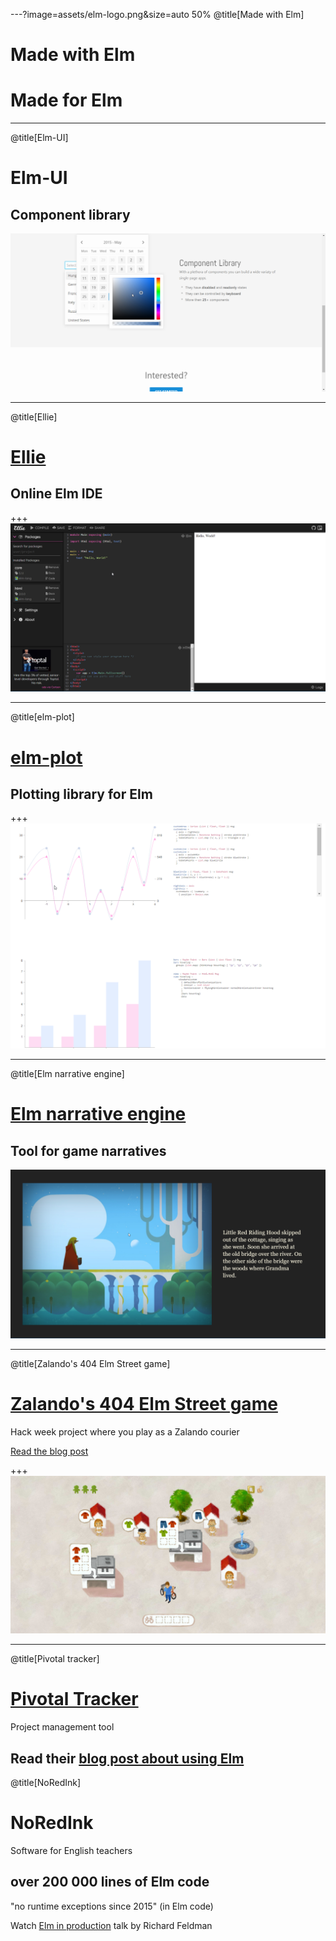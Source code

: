 
---?image=assets/elm-logo.png&size=auto 50%
@title[Made with Elm]
# Made with Elm
#  
#  
# Made for Elm

---
@title[Elm-UI]
# Elm-UI
## Component library

![Screenshot](assets/elm-ui.png)

---

@title[Ellie]

# [Ellie](https://ellie-app.com/new)
## Online Elm IDE
+++
![Screenshot](assets/ellie.png)

---
@title[elm-plot]
# [elm-plot](https://github.com/terezka/elm-plot)
## Plotting library for Elm
+++
![Screenshot](assets/elm-plot.png)

---
@title[Elm narrative engine]

# [Elm narrative engine](http://elmnarrativeengine.com/)
## Tool for game narratives

![Screenshot](assets/narrative-engine.png)

---
@title[Zalando's 404 Elm Street game]
# [Zalando's 404 Elm Street game](https://github.com/zalando/elm-street-404)

Hack week project where you play as a Zalando courier

[Read the blog post](https://jobs.zalando.com/tech/blog/using-elm-to-create-a-fun-game-in-just-five-days/)

+++
![Screenshot](assets/zalando404.png)

---
@title[Pivotal tracker]
# [Pivotal Tracker](www.pivotaltracker.com)

Project management tool

Read their [blog post about using Elm](https://www.pivotaltracker.com/blog/Elm-pivotal-tracker/)
---
@title[NoRedInk]
# NoRedInk
Software for English teachers
## over 200 000 lines of Elm code
"no runtime exceptions since 2015" (in Elm code) 

Watch [Elm in production](https://www.youtube.com/watch?v=XsNk5aOpqUc&t=1s) talk by Richard Feldman

